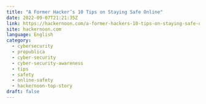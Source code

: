```yaml
---
title: "A Former Hacker’s 10 Tips on Staying Safe Online"
date: 2022-09-07T21:21:35Z
link: https://hackernoon.com/a-former-hackers-10-tips-on-staying-safe-online?source=rss&utm_medium=RSS&utm_source=news.12bit.vn
site: hackernoon.com
language: English
category:
  - cybersecurity
  - propublica
  - cyber-security
  - cyber-security-awareness
  - tips
  - safety
  - online-safety
  - hackernoon-top-story
draft: false
---
```

